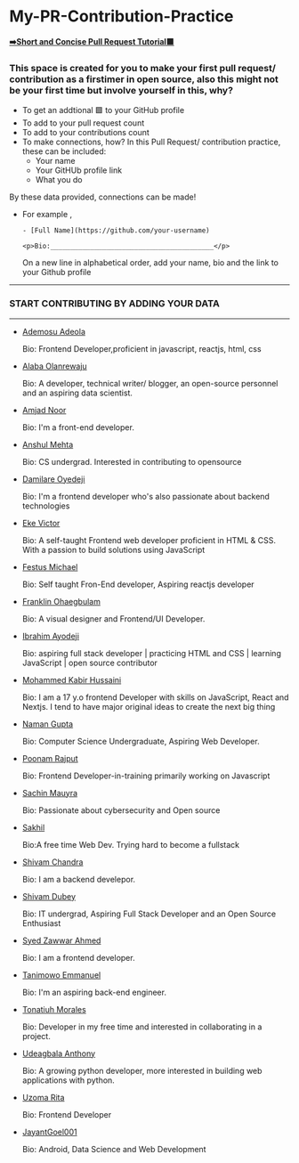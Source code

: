 # My-PR-Contribution-Practice
[__➡️Short and Concise Pull Request Tutorial🟩__](https://github.com/chryz-hub/opensource-4-everyone#simple-guide-to-making-a-pull-request-or-contribution)

### This space is created for you to make your first pull request/ contribution as a firstimer in open source, also this might not be your first time but involve yourself in this, why?

- To get an addtional 🟩 to your GitHub profile
- To add to your pull request count
- To add to your contributions count
- To make connections, how?
  In this Pull Request/ contribution practice, these can be included:
  - Your name
  - Your GitHUb profile link
  - What you do

By these data provided, connections can be made!

- For example ,

  `- [Full Name](https://github.com/your-username)`
  
  `<p>Bio:_________________________________________</p>`

  On a new line in alphabetical order, add your name, bio and the link to your Github profile

---

### START CONTRIBUTING BY ADDING YOUR DATA

---

- [Ademosu Adeola](https://github.com/Adecodess)
  <p>Bio: Frontend Developer,proficient in javascript, reactjs, html, css  </p>

- [Alaba Olanrewaju](https://github.com/chryzcodez)
  <p>Bio: A developer, technical writer/ blogger, an open-source personnel and an aspiring data scientist. </p>

- [Amjad Noor](https://github.com/AmjadNoor)
  <p>Bio: I'm a front-end developer. </p>

- [Anshul Mehta](https://github.com/Anshul7sp1)
  <p>Bio: CS undergrad. Interested in contributing to opensource</p>

- [Damilare Oyedeji](https://github.com/fuglydami)
  <p>Bio: I'm a frontend developer who's also passionate about backend technologies </p>

- [Eke Victor](https://github.com/Evavic44)
  <p>Bio: A self-taught Frontend web developer proficient in HTML & CSS. With a passion to build solutions using JavaScript</p>
  
- [Festus Michael](https://github.com/MichaelFestus)
  <p>Bio: Self taught Fron-End developer, Aspiring reactjs developer</p>

- [Franklin Ohaegbulam](https://github.com/frankiefab100)
  <p>Bio: A visual designer and Frontend/UI Developer. </p>

- [Ibrahim Ayodeji](https://github.com/hackEibrahim)
  <p>Bio: aspiring full stack developer | practicing HTML and CSS | learning JavaScript | open source contributor </p>

- [Mohammed Kabir Hussaini](https://github.com/lekandev)
  <p>Bio: I am a 17 y.o frontend Developer with skills on JavaScript, React and Nextjs. I tend to have major original ideas to create the next big thing</p>

- [Naman Gupta](https://github.com/namangupta1399)
  <p>Bio: Computer Science Undergraduate, Aspiring Web Developer.</p>

- [Poonam Rajput](https://github.com/Poonam-raj)
  <p>Bio: Frontend Developer-in-training primarily working on Javascript </p>

- [Sachin Mauyra](https://github.com/slayer321)
  <p>Bio: Passionate about cybersecurity and Open source </p>

- [Sakhil](https://github.com/Sakhil2014)
  <p>Bio:A free time Web Dev. Trying hard to become a fullstack</p>

- [Shivam Chandra](https://github.com/magicBeans23)
  <p>Bio: I am a backend develepor. </p>
  
- [Shivam Dubey](https://github.com/WebShivam)

  <p>Bio: IT undergrad, Aspiring Full Stack Developer and an Open Source Enthusiast</p>
  
- [Syed Zawwar Ahmed](https://github.com/SyedZawwarAhmed)
  <p>Bio: I am a frontend developer.</p>
  
- [Tanimowo Emmanuel](https://github.com/mannuel25)
  <p>Bio: I'm an aspiring back-end engineer. </p>

- [Tonatiuh Morales](https://github.com/blackc0mb)
  <p>Bio: Developer in my free time and interested in collaborating in a project. </p>


- [Udeagbala Anthony](https://github.com/izudada)
  <p>Bio: A growing python developer, more interested in building web applications with python. </p>

- [Uzoma Rita](https://github.com/i-am-rita)
  <p>Bio: Frontend Developer</p>

- [JayantGoel001](https://github.com/JayantGoel001)
  <p>Bio: Android, Data Science and Web Development</p>
  
